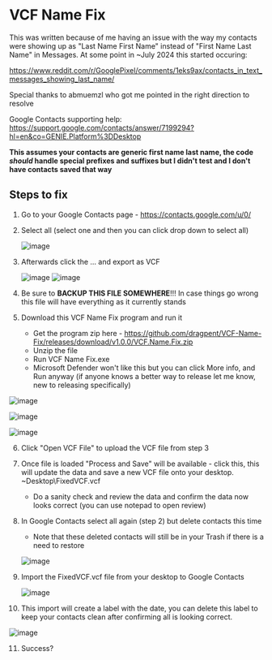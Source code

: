 # VCF Name Fix

This was written because of me having an issue with the way my contacts were showing up as "Last Name First Name" instead of "First Name Last Name" in Messages. At some point in ~July 2024 this started occuring:

https://www.reddit.com/r/GooglePixel/comments/1eks9ax/contacts_in_text_messages_showing_last_name/

Special thanks to abmuemzl who got me pointed in the right direction to resolve

Google Contacts supporting help: https://support.google.com/contacts/answer/7199294?hl=en&co=GENIE.Platform%3DDesktop

**This assumes your contacts are generic first name last name, the code *should* handle special prefixes and suffixes but I didn't test and I don't have contacts saved that way**

## Steps to fix

1. Go to your Google Contacts page - https://contacts.google.com/u/0/
2. Select all (select one and then you can click drop down to select all)
   
   ![image](https://github.com/user-attachments/assets/9f6d629d-1725-497d-9626-549befa17515)
3. Afterwards click the ... and export as VCF
   
   ![image](https://github.com/user-attachments/assets/cb91c93d-973f-403f-9eaa-a6e0033ba3da)
   ![image](https://github.com/user-attachments/assets/8f974761-e57e-4740-b8a7-1434f704e492)
4. Be sure to **BACKUP THIS FILE SOMEWHERE**!!! In case things go wrong this file will have everything as it currently stands
5. Download this VCF Name Fix program and run it
   - Get the program zip here - https://github.com/dragpent/VCF-Name-Fix/releases/download/v1.0.0/VCF.Name.Fix.zip
   - Unzip the file
   - Run VCF Name Fix.exe
   - Microsoft Defender won't like this but you can click More info, and Run anyway (if anyone knows a better way to release let me know, new to releasing specifically)

![image](https://github.com/user-attachments/assets/24bc0487-4e2e-4571-9078-3ee79aaa377f)

![image](https://github.com/user-attachments/assets/7ab7b8a4-c614-4c72-b887-722166358cbf)

![image](https://github.com/user-attachments/assets/078177d1-b8f4-478a-a2d7-adf08277c0b6)

6. Click "Open VCF File" to upload the VCF file from step 3
7. Once file is loaded "Process and Save" will be available - click this, this will update the data and save a new VCF file onto your desktop. ~Desktop\FixedVCF.vcf
   - Do a sanity check and review the data and confirm the data now looks correct (you can use notepad to open review)
8. In Google Contacts select all again (step 2) but delete contacts this time

   - Note that these deleted contacts will still be in your Trash if there is a need to restore
     
   ![image](https://github.com/user-attachments/assets/cf38f2f4-3762-461c-8544-9a7ea7389d58)
9. Import the FixedVCF.vcf file from your desktop to Google Contacts 

   ![image](https://github.com/user-attachments/assets/e614a0af-46ec-4784-a55d-5eedf673b461)

10. This import will create a label with the date, you can delete this label to keep your contacts clean after confirming all is looking correct.

   ![image](https://github.com/user-attachments/assets/8c100820-23ac-4b38-a2f2-dcb88de0b275)
   
11. Success?

